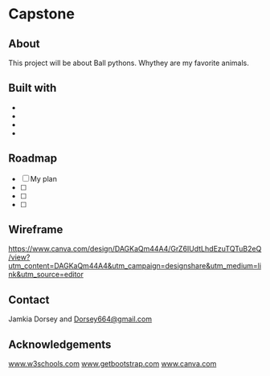 # Capstone

## About

This project will be about Ball pythons. Whythey are my favorite animals.

## Built with

-
-
-
-

## Roadmap

- [ ] My plan
- [ ]
- [ ]
- [ ]

## Wireframe

https://www.canva.com/design/DAGKaQm44A4/GrZ6IUdtLhdEzuTQTuB2eQ/view?utm_content=DAGKaQm44A4&utm_campaign=designshare&utm_medium=link&utm_source=editor

## Contact

Jamkia Dorsey and Dorsey664@gmail.com

## Acknowledgements

www.w3schools.com
www.getbootstrap.com
www.canva.com
